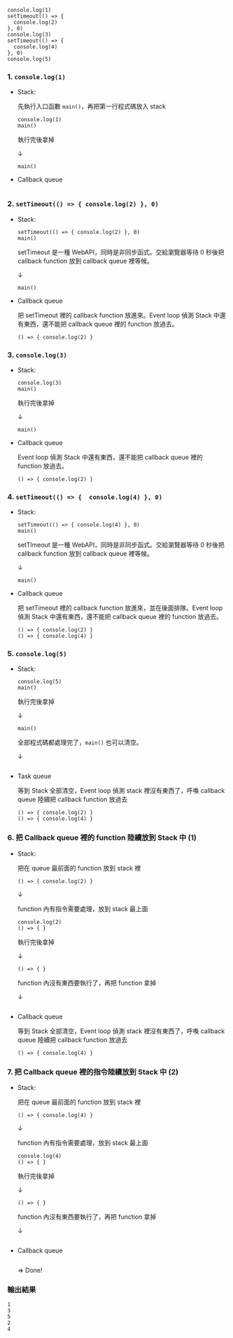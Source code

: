 ```javascript=
console.log(1)
setTimeout(() => {
  console.log(2)
}, 0)
console.log(3)
setTimeout(() => {
  console.log(4)
}, 0)
console.log(5)
```

### 1. `console.log(1)`
- Stack:

  先執行入口函數 `main()`，再把第一行程式碼放入 stack
  
  ```
  console.log(1)
  main()
  ```
  執行完後拿掉
  
  &darr;
  
  ```
  main()
  ```
  
- Callback queue
  
  ```
  ```

### 2. `setTimeout(() => { console.log(2) }, 0)`
- Stack:
  
  
  ```
  setTimeout(() => { console.log(2) }, 0)
  main()
  ```
  setTimeout 是一種 WebAPI，同時是非同步函式。交給瀏覽器等待 0 秒後把 callback function 放到 callback queue 裡等候。
  
  &darr;
  
  ```
  main()
  ```
  
- Callback queue
  
  把 setTimeout 裡的 callback function 放進來。Event loop 偵測 Stack 中還有東西，還不能把 callback queue 裡的 function 放過去。
  
  ```
  () => { console.log(2) }
  ```

### 3. `console.log(3)`
- Stack:
  
  ```
  console.log(3)
  main()
  ```
  
  執行完後拿掉
  
  &darr;
  
  ```
  main()
  ```
  
- Callback queue
  
  Event loop 偵測 Stack 中還有東西，還不能把 callback queue 裡的 function 放過去。
  
  ```
  () => { console.log(2) }
  ```
 
### 4. `setTimeout(() => {  console.log(4) }, 0)`

- Stack:
  
  ```
  setTimeout(() => { console.log(4) }, 0)
  main()
  ```
  
  setTImeout 是一種 WebAPI，同時是非同步函式。交給瀏覽器等待 0 秒後把 callback function 放到 callback queue 裡等候。

  
  &darr;
  
  ```
  main()
  ```
    
- Callback queue
  
  把 setTimeout 裡的 callback function 放進來，並在後面排隊。Event loop 偵測 Stack 中還有東西，還不能把 callback queue 裡的 function 放過去。
  
  ```
  () => { console.log(2) }
  () => { console.log(4) }
  ```
 
### 5. `console.log(5)`

- Stack:
  
  
  ```
  console.log(5)
  main() 
  ```
  
  執行完後拿掉
  
  &darr;
  
  ```
  main()
  ```
  
  全部程式碼都處理完了，`main()` 也可以清空。
  
  &darr;
  
  ```
  ```
  
- Task queue
  
  等到 Stack 全部清空，Event loop 偵測 stack 裡沒有東西了，呼喚 callback queue 陸續把 callback function 放過去
  
  ```
  () => { console.log(2) }
  () => { console.log(4) }
  ```

### 6. 把 Callback queue 裡的 function 陸續放到 Stack 中 (1)
- Stack:
  
  把在 queue 最前面的 function 放到 stack 裡
  
  ```
  () => { console.log(2) }
  ```
  
  &darr;
  
  function 內有指令需要處理，放到 stack 最上面
  
  ```
  console.log(2)
  () => { }
  ```
  
  執行完後拿掉
  
  &darr;
  
  ```
  () => { }
  ```
  function 內沒有東西要執行了，再把 function 拿掉
  
  &darr;
  
  ```
  ```
  
- Callback queue
  
  等到 Stack 全部清空，Event loop 偵測 stack 裡沒有東西了，呼喚 callback queue 陸續把 callback function 放過去
  
  ```
  () => { console.log(4) }
  ```
  
### 7. 把 Callback queue 裡的指令陸續放到 Stack 中 (2)
- Stack:
  
  把在 queue 最前面的 function 放到 stack 裡
  
  ```
  () => { console.log(4) }
  ```
  
  &darr;
  
  function 內有指令需要處理，放到 stack 最上面
  
  ```
  console.log(4)
  () => { }
  ```
  
  執行完後拿掉
  
  &darr;
  
  ```
  () => { }
  ```
  function 內沒有東西要執行了，再把 function 拿掉
  
  &darr;
  
  ```
  ```
    
- Callback queue

  ```
  ```
  => Done!

### 輸出結果
```
1
3
5
2
4
```